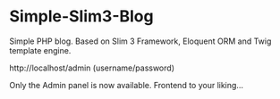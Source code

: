 # Simple-Slim3-Blog
Simple PHP blog. Based on Slim 3 Framework, Eloquent ORM and Twig template engine.

http://localhost/admin (username/password)

Only the Admin panel is now available. 
Frontend to your liking...
